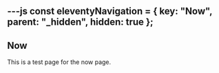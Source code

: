 ---js
const eleventyNavigation = {
	key: "Now",
	parent: "_hidden",
	hidden: true
};
---

<h2> Now</h2>

This is a test page for the now page.
